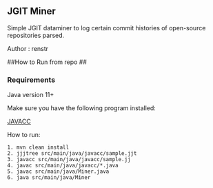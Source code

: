 ## JGIT Miner ##


Simple JGIT dataminer to log certain commit histories of open-source repositories parsed. 

Author : renstr


##How to Run from repo ##

### Requirements ###

Java version 11+

Make sure you have the following program installed:

[JAVACC](javacc.github.io/javacc)

How to run:

```
1. mvn clean install 
2. jjjtree src/main/java/javacc/sample.jjt
3. javacc src/main/java/javacc/sample.jj
4. javac src/main/java/javacc/*.java
5. javac src/main/java/Miner.java
6. java src/main/java/Miner
```



